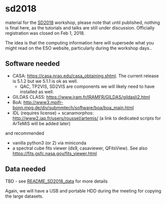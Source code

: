 # sd2018

material for the
[SD2018](https://www.eso.org/sci/meetings/2018/SingleDish2018.html)
workshop, please note that until published, nothing is final here, as
the tutorials and talks are still under discussion. Officially
registration was closed on Feb 1, 2018.

The idea is that the computing information here will supersede what
you might read on the ESO website, particularly during the workshop
days..


## Software needed

   * CASA: https://casa.nrao.edu/casa_obtaining.shtml. The current release is 5.1.2 but we 5.1.1 is ok as well.
      * QAC, TP2VIS, SD2VIS are components we will likely need to have installed as well.
   * GILDAS CLASS: https://www.iram.fr/IRAMFR/GILDAS/gildasli2.html
   * BoA: http://www3.mpifr-bonn.mpg.de/div/submmtech/software/boa/boa_main.html
   * IDL (requires license) + scanamorphos:  http://www2.iap.fr/users/roussel/artemis/
   (a link to dedicated scripts for ArTeMiS will be added later)

and recommended

   * vanilla python3 (or 2) via miniconda
   * a spectral cube fits viewer (ds9, casaviewer, QFitsView). See also https://fits.gsfc.nasa.gov/fits_viewer.html

## Data needed

TBD   - see [README_SD2018_data](README_SD2018_data) for more details

Again, we will have a USB and portable HDD during the meeting for copying the large datasets.
